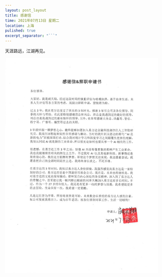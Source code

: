 ```yaml
---
layout: post_layout
title: 感谢信
time: 2021年07月13日 星期二
location: 上海
pulished: true
excerpt_separator: "```"
---
```


天涯路远，江湖再见。

<img src="/assets/img/thanks.jpg" width="720px"/>



